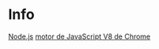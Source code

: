 # Info

[Node.js](https://nodejs.org/es/)
[motor de JavaScript V8 de Chrome](https://developers.google.com/v8/)